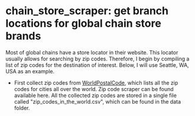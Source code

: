 # chain_store_scraper: get branch locations for global chain store brands

Most of global chains have a store locator in their website. This locator usually allows for searching by zip codes. Therefore, I begin by compiling a list of zip codes for the destination of interest. Below, I will use Seattle, WA, USA as an example. 
- First collect zip codes from [WorldPostalCode](https://worldpostalcode.com/united-states/washington/seattle), which lists all the zip codes for cities all over the world. Zip code scraper can be found available here. All the collected zip codes are stored in a single file called "zip_codes_in_the_world.csv", which can be found in the data folder. 

